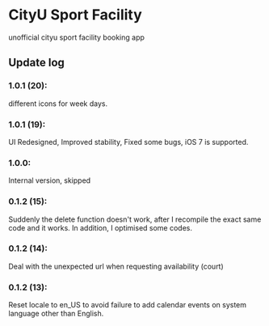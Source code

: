 # CityU Sport Facility
unofficial cityu sport facility booking app

## Update log

### 1.0.1 (20):
different icons for week days.

### 1.0.1 (19):
UI Redesigned,
Improved stability,
Fixed some bugs,
iOS 7 is supported.

### 1.0.0:
Internal version, skipped

### 0.1.2 (15):
Suddenly the delete function doesn't work, after I recompile the exact same code and it works. 
In addition, I optimised some codes.

### 0.1.2 (14):
Deal with the unexpected url when requesting availability (court)

### 0.1.2 (13):
Reset locale to en_US to avoid failure to add calendar events on system language other than English.


